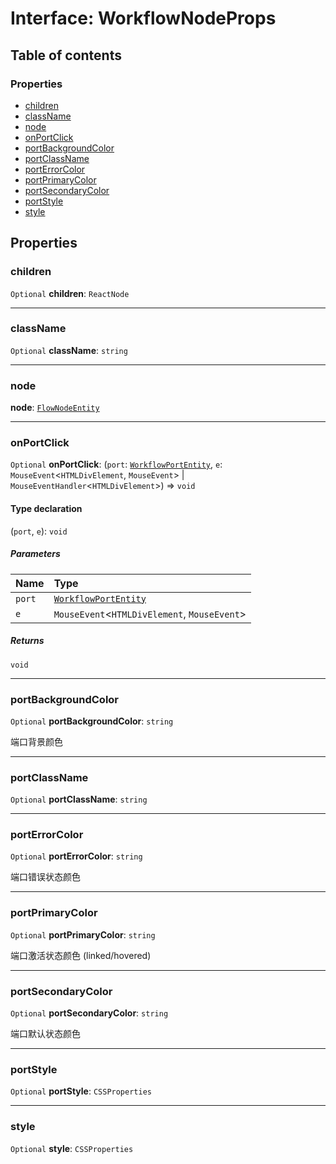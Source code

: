 # Interface: WorkflowNodeProps

## Table of contents

### Properties

* [children](/auto-docs/free-layout-editor/interfaces/WorkflowNodeProps.md#children)
* [className](/auto-docs/free-layout-editor/interfaces/WorkflowNodeProps.md#classname)
* [node](/auto-docs/free-layout-editor/interfaces/WorkflowNodeProps.md#node)
* [onPortClick](/auto-docs/free-layout-editor/interfaces/WorkflowNodeProps.md#onportclick)
* [portBackgroundColor](/auto-docs/free-layout-editor/interfaces/WorkflowNodeProps.md#portbackgroundcolor)
* [portClassName](/auto-docs/free-layout-editor/interfaces/WorkflowNodeProps.md#portclassname)
* [portErrorColor](/auto-docs/free-layout-editor/interfaces/WorkflowNodeProps.md#porterrorcolor)
* [portPrimaryColor](/auto-docs/free-layout-editor/interfaces/WorkflowNodeProps.md#portprimarycolor)
* [portSecondaryColor](/auto-docs/free-layout-editor/interfaces/WorkflowNodeProps.md#portsecondarycolor)
* [portStyle](/auto-docs/free-layout-editor/interfaces/WorkflowNodeProps.md#portstyle)
* [style](/auto-docs/free-layout-editor/interfaces/WorkflowNodeProps.md#style)

## Properties

### children

`Optional` **children**: `ReactNode`

***

### className

`Optional` **className**: `string`

***

### node

**node**: [`FlowNodeEntity`](/auto-docs/free-layout-editor/classes/FlowNodeEntity-1.md)

***

### onPortClick

`Optional` **onPortClick**: (`port`: [`WorkflowPortEntity`](/auto-docs/free-layout-editor/classes/WorkflowPortEntity.md), `e`: `MouseEvent`<`HTMLDivElement`, `MouseEvent`> | `MouseEventHandler`<`HTMLDivElement`>) => `void`

#### Type declaration

(`port`, `e`): `void`

##### Parameters

| Name | Type |
| :------ | :------ |
| `port` | [`WorkflowPortEntity`](/auto-docs/free-layout-editor/classes/WorkflowPortEntity.md) |
| `e` | `MouseEvent`<`HTMLDivElement`, `MouseEvent`> | `MouseEventHandler`<`HTMLDivElement`> |

##### Returns

`void`

***

### portBackgroundColor

`Optional` **portBackgroundColor**: `string`

端口背景颜色

***

### portClassName

`Optional` **portClassName**: `string`

***

### portErrorColor

`Optional` **portErrorColor**: `string`

端口错误状态颜色

***

### portPrimaryColor

`Optional` **portPrimaryColor**: `string`

端口激活状态颜色 (linked/hovered)

***

### portSecondaryColor

`Optional` **portSecondaryColor**: `string`

端口默认状态颜色

***

### portStyle

`Optional` **portStyle**: `CSSProperties`

***

### style

`Optional` **style**: `CSSProperties`
